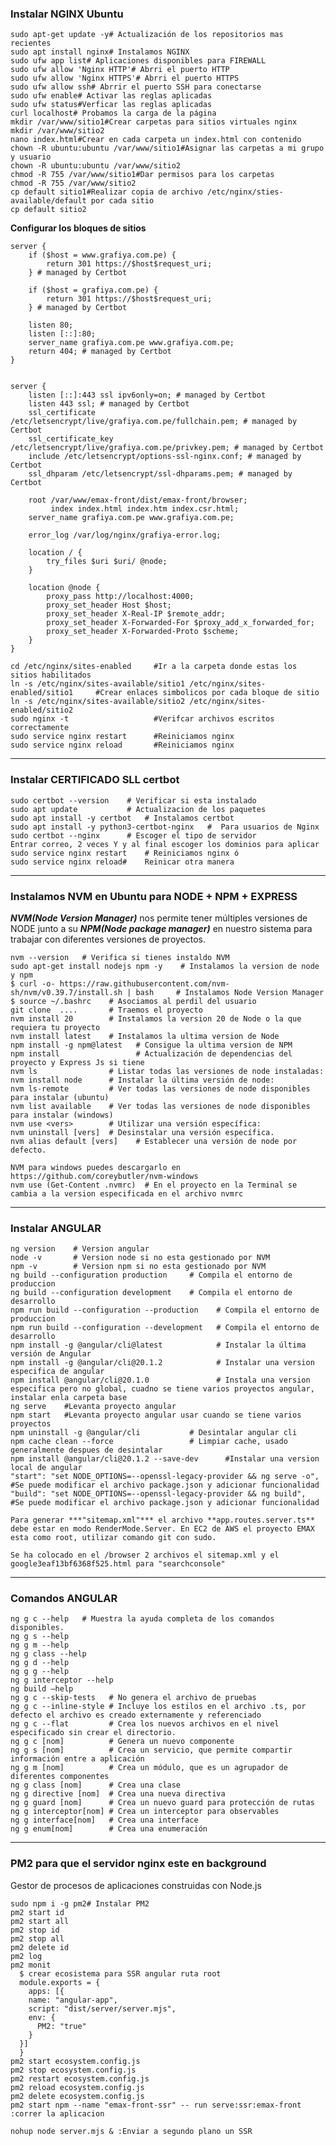 ### Instalar NGINX Ubuntu

    sudo apt-get update -y# Actualización de los repositorios mas recientes
    sudo apt install nginx# Instalamos NGINX
    sudo ufw app list# Aplicaciones disponibles para FIREWALL
    sudo ufw allow 'Nginx HTTP'# Abrri el puerto HTTP
    sudo ufw allow 'Nginx HTTPS'# Abrri el puerto HTTPS
    sudo ufw allow ssh# Abrrir el puerto SSH para conectarse
    sudo ufw enable# Activar las reglas aplicadas
    sudo ufw status#Verficar las reglas aplicadas
    curl localhost# Probamos la carga de la página
    mkdir /var/www/sitio1#Crear carpetas para sitios virtuales nginx
    mkdir /var/www/sitio2
    nano index.html#Crear en cada carpeta un index.html con contenido
    chown -R ubuntu:ubuntu /var/www/sitio1#Asignar las carpetas a mi grupo y usuario
    chown -R ubuntu:ubuntu /var/www/sitio2
    chmod -R 755 /var/www/sitio1#Dar permisos para los carpetas
    chmod -R 755 /var/www/sitio2
    cp default sitio1#Realizar copia de archivo /etc/nginx/sties-available/default por cada sitio
    cp default sitio2


**Configurar los bloques de sitios**
```shell
server {
    if ($host = www.grafiya.com.pe) {
        return 301 https://$host$request_uri;
    } # managed by Certbot

    if ($host = grafiya.com.pe) {
        return 301 https://$host$request_uri;
    } # managed by Certbot

    listen 80;
    listen [::]:80;
    server_name grafiya.com.pe www.grafiya.com.pe;
    return 404; # managed by Certbot
}


server {
    listen [::]:443 ssl ipv6only=on; # managed by Certbot
    listen 443 ssl; # managed by Certbot
    ssl_certificate /etc/letsencrypt/live/grafiya.com.pe/fullchain.pem; # managed by Certbot
    ssl_certificate_key /etc/letsencrypt/live/grafiya.com.pe/privkey.pem; # managed by Certbot
    include /etc/letsencrypt/options-ssl-nginx.conf; # managed by Certbot
    ssl_dhparam /etc/letsencrypt/ssl-dhparams.pem; # managed by Certbot

    root /var/www/emax-front/dist/emax-front/browser;
         index index.html index.htm index.csr.html;
    server_name grafiya.com.pe www.grafiya.com.pe;

    error_log /var/log/nginx/grafiya-error.log;

    location / {
        try_files $uri $uri/ @node;
    }

    location @node {
        proxy_pass http://localhost:4000;
        proxy_set_header Host $host;
        proxy_set_header X-Real-IP $remote_addr;
        proxy_set_header X-Forwarded-For $proxy_add_x_forwarded_for;
        proxy_set_header X-Forwarded-Proto $scheme;
    }
}
```
    cd /etc/nginx/sites-enabled     #Ir a la carpeta donde estas los sitios habilitados
    ln -s /etc/nginx/sites-available/sitio1 /etc/nginx/sites-enabled/sitio1	    #Crear enlaces simbolicos por cada bloque de sitio
    ln -s /etc/nginx/sites-available/sitio2 /etc/nginx/sites-enabled/sitio2
    sudo nginx -t                   #Verifcar archivos escritos correctamente
    sudo service nginx restart      #Reiniciamos nginx
    sudo service nginx reload       #Reiniciamos nginx

---
### Instalar CERTIFICADO SLL certbot
	
    sudo certbot --version    # Verificar si esta instalado
    sudo apt update           # Actualizacion de los paquetes
    sudo apt install -y certbot   # Instalamos certbot
    sudo apt install -y python3-certbot-nginx   #  Para usuarios de Nginx
    sudo certbot --nginx      # Escoger el tipo de servidor
    Entrar correo, 2 veces Y y al final escoger los dominios para aplicar
    sudo service nginx restart    # Reiniciamos nginx ó
    sudo service nginx reload#    Reinicar otra manera

---

### Instalamos NVM en Ubuntu para NODE + NPM + EXPRESS

***NVM(Node Version Manager)*** nos permite tener múltiples versiones de NODE junto a su ***NPM(Node package manager)*** en nuestro sistema para trabajar con diferentes versiones de proyectos.

    nvm --version   # Verifica si tienes instaldo NVM
    sudo apt-get install nodejs npm -y    # Instalamos la version de node y npm
    $ curl -o- https://raw.githubusercontent.com/nvm-sh/nvm/v0.39.7/install.sh | bash     # Instalamos Node Version Manager
    $ source ~/.bashrc    # Asociamos al perdil del usuario
    git clone  ....       # Traemos el proyecto
    nvm install 20        # Instalamos la version 20 de Node o la que requiera tu proyecto
    nvm install latest    # Instalamos la ultima version de Node 
    npm install -g npm@latest   # Consigue la ultima version de NPM	
    npm install                 # Actualización de dependencias del proyecto y Express Js si tiene
    nvm ls                # Listar todas las versiones de node instaladas:
    nvm install node      # Instalar la última versión de node:
    nvm ls-remote         # Ver todas las versiones de node disponibles para instalar (ubuntu)
    nvm list available    # Ver todas las versiones de node disponibles para instalar (windows)
    nvm use <vers>        # Utilizar una versión específica:
    nvm uninstall [vers]  # Desinstalar una versión específica.
    nvm alias default [vers]    # Establecer una versión de node por defecto.
    
    NVM para windows puedes descargarlo en https://github.com/coreybutler/nvm-windows
    nvm use (Get-Content .nvmrc)  # En el proyecto en la Terminal se cambia a la version especificada en el archivo nvmrc 

---

### Instalar ANGULAR

    ng version    # Version angular
    node -v       # Version node si no esta gestionado por NVM
    npm -v        # Version npm si no esta gestionado por NVM
    ng build --configuration production     # Compila el entorno de produccion
    ng build --configuration development    # Compila el entorno de desarrollo
    npm run build --configuration --production    # Compila el entorno de produccion
    npm run build --configuration --development   # Compila el entorno de desarrollo
    npm install -g @angular/cli@latest            # Instalar la última versión de Angular
    npm install -g @angular/cli@20.1.2            # Instalar una version especifica de angular
    npm install @angular/cli@20.1.0               # Instala una version especifica pero no global, cuadno se tiene varios proyectos angular, instalar enla carpeta base
    ng serve    #Levanta proyecto angular
    npm start   #Levanta proyecto angular usar cuando se tiene varios proyectos
    npm uninstall -g @angular/cli           # Desintalar angular cli
    npm cache clean --force                 # Limpiar cache, usado generalmente despues de desintalar
    npm install @angular/cli@20.1.2	--save-dev		#Instalar una version local de angular
    "start": "set NODE_OPTIONS=--openssl-legacy-provider && ng serve -o",   #Se puede modificar el archivo package.json y adicionar funcionalidad
    "build": "set NODE_OPTIONS=--openssl-legacy-provider && ng build",     #Se puede modificar el archivo package.json y adicionar funcionalidad

    Para generar ***"sitemap.xml"*** el archivo **app.routes.server.ts** debe estar en modo RenderMode.Server. En EC2 de AWS el proyecto EMAX esta como root, utilizar comando git con sudo.
    
    Se ha colocado en el /browser 2 archivos el sitemap.xml y el google3eaf13bf6368f525.html para "searchconsole"

---

### Comandos ANGULAR

    ng g c --help   # Muestra la ayuda completa de los comandos disponibles.
    ng g s --help
    ng g m --help
    ng g class --help
    ng g d --help
    ng g g --help
    ng g interceptor --help
    ng build –help
    ng g c --skip-tests   # No genera el archivo de pruebas
    ng g c --inline-style # Incluye los estilos en el archivo .ts, por defecto el archivo es creado externamente y referenciado
    ng g c --flat         # Crea los nuevos archivos en el nivel especificado sin crear el directorio.
    ng g c [nom]          # Genera un nuevo componente
    ng g s [nom]          # Crea un servicio, que permite compartir información entre a aplicación
    ng g m [nom]          # Crea un módulo, que es un agrupador de diferentes componentes
    ng g class [nom]      # Crea una clase
    ng g directive [nom]  # Crea una nueva directiva
    ng g guard [nom]      # Crea un nuevo guard para protección de rutas
    ng g interceptor[nom] # Crea un interceptor para observables
    ng g interface[nom]   # Crea una interface
    ng g enum[nom]        # Crea una enumeración

---


### PM2 para que el servidor nginx este en background

Gestor de procesos de aplicaciones construidas con Node.js

    sudo npm i -g pm2# Instalar PM2 
    pm2 start id
    pm2 start all
    pm2 stop id
    pm2 stop all
    pm2 delete id
    pm2 log
    pm2 monit
      $ crear ecosistema para SSR angular ruta root 
      module.exports = {
        apps: [{
        name: "angular-app",
        script: "dist/server/server.mjs",
        env: {
          PM2: "true"
        }
      }]
      }
    pm2 start ecosystem.config.js
    pm2 stop ecosystem.config.js
    pm2 restart ecosystem.config.js
    pm2 reload ecosystem.config.js
    pm2 delete ecosystem.config.js
    pm2 start npm --name "emax-front-ssr" -- run serve:ssr:emax-front	:correr la aplicacion 

    nohup node server.mjs &	:Enviar a segundo plano un SSR
